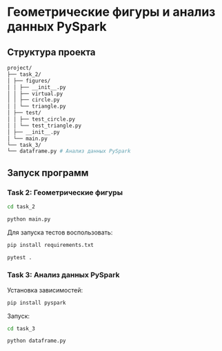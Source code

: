 # Геометрические фигуры и анализ данных PySpark

## Структура проекта
```bash
project/
├── task_2/
│ ├── figures/
│ │ ├── __init__.py
│ │ ├── virtual.py 
│ │ ├── circle.py 
│ │ └── triangle.py
│ ├── test/
│ │ ├── test_circle.py
│ │ └── test_triangle.py
│ ├── __init__.py
│ └── main.py 
└── task_3/
└── dataframe.py # Анализ данных PySpark
```

## Запуск программ

### Task 2: Геометрические фигуры

```bash
cd task_2

python main.py
```

Для запуска тестов воспользовать:
```bash
pip install requirements.txt

pytest .
```
### Task 3: Анализ данных PySpark

Установка зависимостей:

```bash
pip install pyspark
```

Запуск:

```bash
cd task_3

python dataframe.py
```

